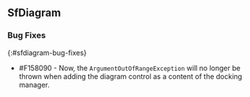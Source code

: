 ## SfDiagram

### Bug Fixes
{:#sfdiagram-bug-fixes}

* \#F158090 - Now, the `ArgumentOutOfRangeException` will no longer be thrown when adding the diagram control as a content of the docking manager.
